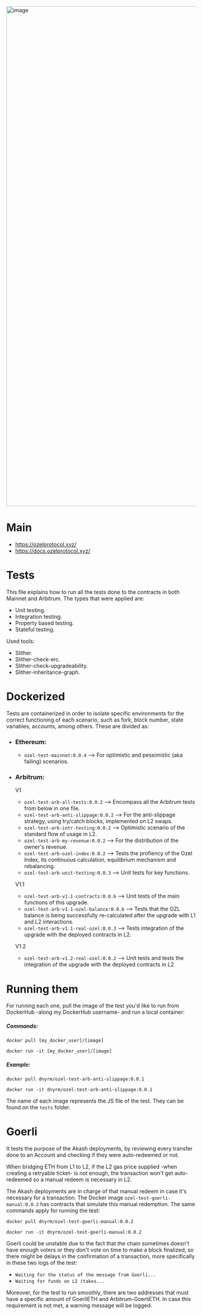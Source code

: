 <img width="1323" alt="image" src="https://user-images.githubusercontent.com/59457858/217074677-2cc7a464-3045-4a7a-ab8d-da44376d28b5.png">

# Main
- https://ozelprotocol.xyz/
- https://docs.ozelprotocol.xyz/

# Tests

This file explains how to run all the tests done to the contracts in both Mainnet and Arbitrum. The types that were applied are:
* Unit testing.
* Integration testing.
* Property based testing.
* Stateful testing.

Used tools:
* Slither. 
* Slither-check-erc.
* Slither-check-upgradeability.
* Slither-inheritance-graph.

# Dockerized

Tests are containerized in order to isolate specific environments for the correct functioning of each scenario, such as fork, block number, state variables, accounts, among others. These are divided as:
* ### Ethereum:
  * `ozel-test-mainnet:0.0.4` --> For optimistic and pessimistic (aka failing) scenarios.
* ### Arbitrum:
  V1
  * `ozel-test-arb-all-tests:0.0.2` --> Encompass all the Arbitrum tests from below in one file.
  * `ozel-test-arb-anti-slippage:0.0.2` --> For the anti-slippage strategy, using try/catch blocks, implemented on L2 swaps.
  * `ozel-test-arb-intr-testing:0.0.2` --> Optimistic scenario of the standard flow of usage in L2.
  * `ozel-test-arb-my-revenue:0.0.2` --> For the distribution of the owner's revenue.
  * `ozel-test-arb-ozel-index:0.0.2` --> Tests the profiency of the Ozel Index, its continuous calculation, equilibrium mechanism and rebalancing.
  * `ozel-test-arb-unit-testing:0.0.3` --> Unit tests for key functions.

  V1.1
  * `ozel-test-arb-v1.1-contracts:0.0.6` --> Unit tests of the main functions of this upgrade.
  * `ozel-test-arb-v1.1-ozel-balance:0.0.6` --> Tests that the OZL balance is being successfully re-calculated after the upgrade with L1 and L2 interactions.
  * `ozel-test-arb-v1.1-real-ozel:0.0.3` --> Tests integration of the upgrade with the deployed contracts in L2.

  V1.2
  * `ozel-test-arb-v1.2-real-ozel:0.0.2` --> Unit tests and tests the integration of the upgrade with the deployed contracts in L2

# Running them

For running each one, pull the image of the test you'd like to run from DockerHub -along my DockerHub username- and run a local container:
  ##### Commands:
  `docker pull [my_docker_user]/[image]`   
  
  `docker run -it [my_docker_user]/[image]`
  
  ##### Example:
  `docker pull dnyrm/ozel-test-arb-anti-slippage:0.0.1`  
  
  `docker run -it dnyrm/ozel-test-arb-anti-slippage:0.0.1`

The name of each image represents the JS file of the test. They can be found on the `tests` folder. 

# Goerli

It tests the purpose of the Akash deployments, by reviewing every transfer done to an Account and checking if they were auto-redeemed or not. 

When bridging ETH from L1 to L2, if the L2 gas price supplied -when creating a retryable ticket- is not enough, the transaction won't get auto-redeemed so a manual redeem is necessary in L2. 

The Akash deployments are in charge of that manual redeem in case it's necessary for a transaction. The Docker image `ozel-test-goerli-manual:0.0.2` has contracts that simulate this manual redemption. The same commands apply for running the test:

   `docker pull dnyrm/ozel-test-goerli-manual:0.0.2`
   
   `docker run -it dnyrm/ozel-test-goerli-manual:0.0.2`
   
Goerli could be unstable due to the fact that the chain sometimes doesn't have enough voters or they don't vote on time to make a block finalized, so there might be delays in the confirmation of a transaction, more specifically in these two logs of the test:
- `Waiting for the status of the message from Goerli...`
- `Waiting for funds on L2 (takes...  `

Moreover, for the test to run smoothly, there are two addresses that must have a specific amount of GoerliETH and Arbitrum-GoerliETH. In case this requirement is not met, a warning message will be logged. 




